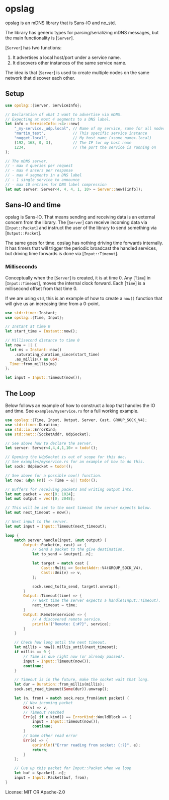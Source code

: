 # opslag

opslag is an mDNS library that is Sans-IO and no_std.

The library has generic types for parsing/serializing mDNS messages,
but the main functionality is [`Server`].

[`Server`] has two functions:

1. It advertises a local host/port under a service name.
2. It discovers other instances of the same service name.

The idea is that [`Server`] is used to create multiple nodes on the same
network that discover each other.

## Setup

```rust
use opslag::{Server, ServiceInfo};

// Declaration of what I want to advertise via mDNS.
// Expecting at most 4 segments to a DNS label.
let info = ServiceInfo::<4>::new(
    "_my-service._udp.local", // Name of my service, same for all nodes
    "martin_test",            // This specific service instance
    "nugget.local",           // My host name (<some_name>.local)
    [192, 168, 0, 3],         // The IP for my host name
    1234,                     // The port the service is running on
);

// The mDNS server.
// - max 4 queries per request
// - max 4 ansers per response
// - max 4 segments in a DNS label
// - 1 single service to announce
// - max 10 entries for DNS label compression
let mut server: Server<4, 4, 4, 1, 10> = Server::new([info]);
```

## Sans-IO and time

opslag is Sans-IO. That means sending and receiving data is an external
concern from the library. The [`Server`] can receive incoming data via
[`Input::Packet`] and instruct the user of the library to send something
via [`Output::Packet`].

The same goes for time. opslag has nothing driving time forwards internally.
It has timers that will trigger the periodic broadcast the handled services,
but driving time forwards is done via [`Input::Timeout`].

### Milliseconds

Conceptually when the [`Server`] is created, it is at time 0. Any [`Time`]
in [`Input::Timeout`], moves the internal clock forward. Each [`Time`] is
a millisecond offset from that time 0.

If we are using `std`, this is an example of how to create a `now()`
function that will give us an increasing time from a 0-point.

```rust
use std::time::Instant;
use opslag::{Time, Input};

// Instant at time 0
let start_time = Instant::now();

// Millisecond distance to time 0
let now = || {
  let ms = Instant::now()
    .saturating_duration_since(start_time)
    .as_millis() as u64;
  Time::from_millis(ms)
};

let input = Input::Timeout(now());
```

## The Loop

Below follows an example of how to construct a loop that handles
the IO and time. See `examples/myservice.rs` for a full working
example.

```rust
use opslag::{Time, Input, Output, Server, Cast, GROUP_SOCK_V4};
use std::time::Duration;
use std::io::ErrorKind;
use std::net::{SocketAddr, UdpSocket};

// See above how to declare the server.
let server: Server<4,4,4,1,10> = todo!();

// Opening the UdpSocket is out of scope for this doc.
// See examples/myservice.rs for an example of how to do this.
let sock: UdpSocket = todo!();

// See above for a possible now() function.
let now: &dyn Fn() -> Time = &|| todo!();

// Buffers for receiving packets and writing output into.
let mut packet = vec![0; 1024];
let mut output = vec![0; 2048];

// This will be set to the next timeout the server expects below.
let mut next_timeout = now();

// Next input to the server.
let mut input = Input::Timeout(next_timeout);

loop {
    match server.handle(input, &mut output) {
        Output::Packet(n, cast) => {
            // Send a packet to the give destination.
            let to_send = &output[..n];

            let target = match cast {
                Cast::Multi => SocketAddr::V4(GROUP_SOCK_V4),
                Cast::Uni(v) => v,
            };

            sock.send_to(to_send, target).unwrap();
        }
        Output::Timeout(time) => {
            // Next time the server expects a handle(Input::Timeout).
            next_timeout = time;
        }
        Output::Remote(service) => {
            // A discovered remote service.
            println!("Remote: {:#?}", service);
        }
    }

    // Check how long until the next timeout.
    let millis = now().millis_until(next_timeout);
    if millis == 0 {
        // Time is due right now (or already passed).
        input = Input::Timeout(now());
        continue;
    }

    // Timeout is in the future, make the socket wait that long.
    let dur = Duration::from_millis(millis);
    sock.set_read_timeout(Some(dur)).unwrap();

    let (n, from) = match sock.recv_from(&mut packet) {
        // New incoming packet
        Ok(v) => v,
        // Timeout reached
        Err(e) if e.kind() == ErrorKind::WouldBlock => {
            input = Input::Timeout(now());
            continue;
        }
        // Some other read error
        Err(e) => {
            eprintln!("Error reading from socket: {:?}", e);
            return;
        }
    };

    // Cue up this packet for Input::Packet when we loop
    let buf = &packet[..n];
    input = Input::Packet(buf, from);
}
```

License: MIT OR Apache-2.0
